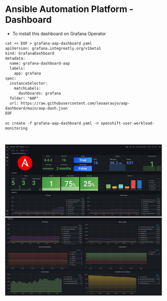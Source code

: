 # Ansible Automation Platform - Dashboard


- To install this dashboard on Grafana Operator

```shell
cat << EOF > grafana-aap-dashboard.yaml
apiVersion: grafana.integreatly.org/v1beta1
kind: GrafanaDashboard
metadata: 
  name: grafana-dashboard-aap
  labels: 
    app: grafana
spec:
  instanceSelector:
    matchLabels:
      dashboards: grafana  
  folder: "AAP"      
  url: https://raw.githubusercontent.com/leoaaraujo/aap-dashboard/main/aap-dash.json
EOF

oc create -f grafana-aap-dashboard.yaml -n openshift-user-workload-monitoring
```


&nbsp;


![](files/aap-dash-1.png)
![](files/aap-dash-2.png)
